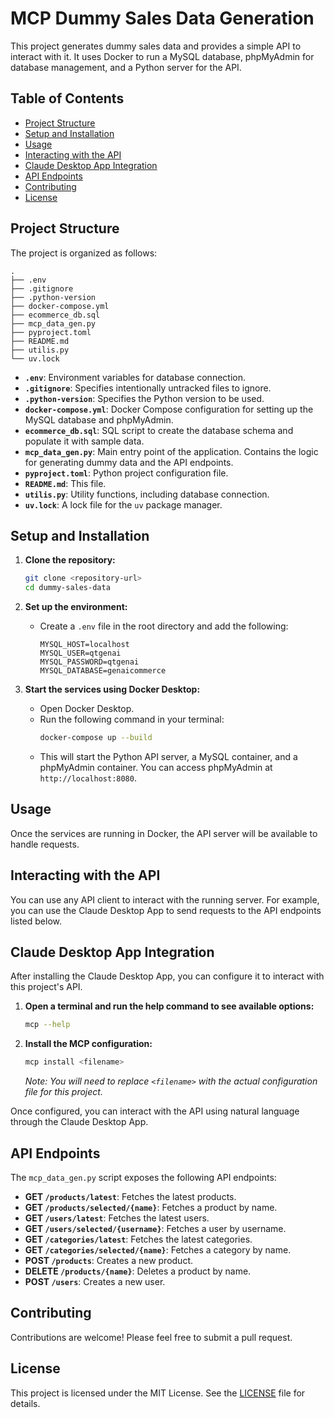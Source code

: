 # MCP Dummy Sales Data Generation

This project generates dummy sales data and provides a simple API to interact with it. It uses Docker to run a MySQL database, phpMyAdmin for database management, and a Python server for the API.

## Table of Contents

- [Project Structure](#project-structure)
- [Setup and Installation](#setup-and-installation)
- [Usage](#usage)
- [Interacting with the API](#interacting-with-the-api)
- [Claude Desktop App Integration](#claude-desktop-app-integration)
- [API Endpoints](#api-endpoints)
- [Contributing](#contributing)
- [License](#license)

## Project Structure

The project is organized as follows:

```
.
├── .env
├── .gitignore
├── .python-version
├── docker-compose.yml
├── ecommerce_db.sql
├── mcp_data_gen.py
├── pyproject.toml
├── README.md
├── utilis.py
└── uv.lock
```

-   **`.env`**: Environment variables for database connection.
-   **`.gitignore`**: Specifies intentionally untracked files to ignore.
-   **`.python-version`**: Specifies the Python version to be used.
-   **`docker-compose.yml`**: Docker Compose configuration for setting up the MySQL database and phpMyAdmin.
-   **`ecommerce_db.sql`**: SQL script to create the database schema and populate it with sample data.
-   **`mcp_data_gen.py`**: Main entry point of the application. Contains the logic for generating dummy data and the API endpoints.
-   **`pyproject.toml`**: Python project configuration file.
-   **`README.md`**: This file.
-   **`utilis.py`**: Utility functions, including database connection.
-   **`uv.lock`**: A lock file for the `uv` package manager.

## Setup and Installation

1.  **Clone the repository:**
    ```bash
    git clone <repository-url>
    cd dummy-sales-data
    ```

2.  **Set up the environment:**
    - Create a `.env` file in the root directory and add the following:
      ```
      MYSQL_HOST=localhost
      MYSQL_USER=qtgenai
      MYSQL_PASSWORD=qtgenai
      MYSQL_DATABASE=genaicommerce
      ```

3.  **Start the services using Docker Desktop:**
    - Open Docker Desktop.
    - Run the following command in your terminal:
      ```bash
      docker-compose up --build
      ```
    - This will start the Python API server, a MySQL container, and a phpMyAdmin container. You can access phpMyAdmin at `http://localhost:8080`.

## Usage

Once the services are running in Docker, the API server will be available to handle requests.

## Interacting with the API

You can use any API client to interact with the running server. For example, you can use the Claude Desktop App to send requests to the API endpoints listed below.

## Claude Desktop App Integration

After installing the Claude Desktop App, you can configure it to interact with this project's API.

1.  **Open a terminal and run the help command to see available options:**
    ```bash
    mcp --help
    ```
2.  **Install the MCP configuration:**
    ```bash
    mcp install <filename>
    ```
    *Note: You will need to replace `<filename>` with the actual configuration file for this project.*

Once configured, you can interact with the API using natural language through the Claude Desktop App.

## API Endpoints

The `mcp_data_gen.py` script exposes the following API endpoints:

-   **GET `/products/latest`**: Fetches the latest products.
-   **GET `/products/selected/{name}`**: Fetches a product by name.
-   **GET `/users/latest`**: Fetches the latest users.
-   **GET `/users/selected/{username}`**: Fetches a user by username.
-   **GET `/categories/latest`**: Fetches the latest categories.
-   **GET `/categories/selected/{name}`**: Fetches a category by name.
-   **POST `/products`**: Creates a new product.
-   **DELETE `/products/{name}`**: Deletes a product by name.
-   **POST `/users`**: Creates a new user.

## Contributing

Contributions are welcome! Please feel free to submit a pull request.

## License

This project is licensed under the MIT License. See the [LICENSE](LICENSE) file for details.

